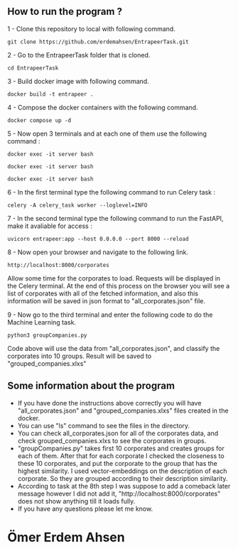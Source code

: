 ## How to run the program ?

1 - Clone this repository to local with following command.
```
git clone https://github.com/erdemahsen/EntrapeerTask.git
```
2 - Go to the EntrapeerTask folder that is cloned.
```
cd EntrapeerTask
```
3 - Build docker image with following command.
```
docker build -t entrapeer .
```
4 - Compose the docker containers with the following command.
```
docker compose up -d
``` 
5 - Now open 3 terminals and at each one of them use the following command :
```
docker exec -it server bash
```
```
docker exec -it server bash
```
```
docker exec -it server bash
```
6 - In the first terminal type the following command to run Celery task :
```
celery -A celery_task worker --loglevel=INFO
```
7 - In the second terminal type the following command to run the FastAPI, make it avaliable for access :
```
uvicorn entrapeer:app --host 0.0.0.0 --port 8000 --reload
```
8 - Now open your browser and navigate to the following link.
```
http://localhost:8000/corporates
```
Allow some time for the corporates to load. Requests will be displayed in the Celery terminal.
At the end of this process on the browser you will see a list of corporates with all of the fetched information, and also this information will be saved in json format to "all_corporates.json" file.

9 - Now go to the third terminal and enter the following code to do the Machine Learning task.
```
python3 groupCompanies.py
```
Code above will use the data from "all_corporates.json", and classify the corporates into 10 groups. Result will be saved to "grouped_companies.xlxs"

## Some information about the program

- If you have done the instructions above correctly you will have "all_corporates.json" and "grouped_companies.xlxs" files created in the docker.
- You can use "ls" command to see the files in the directory. 
- You can check all_corporates.json for all of the corporates data, and check grouped_companies.xlxs to see the corporates in groups.
- "groupCompanies.py" takes first 10 corporates and creates groups for each of them. After that for each corporate I checked the closeness to these 10 corporates, and put the corporate to the group that has the highest similarity. I used vector-embeddings on the description of each corporate. So they are grouped according to their description similarity.
- According to task at the 8th step I was suppose to add a comeback later message however I did not add it, "http://localhost:8000/corporates" does not show anything till it loads fully.
- If you have any questions please let me know.

# Ömer Erdem Ahsen
